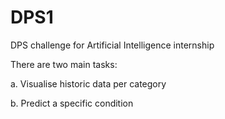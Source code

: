 # DPS1

DPS challenge for Artificial Intelligence internship

There are two main tasks:

a. Visualise historic data per category

b. Predict a specific condition
